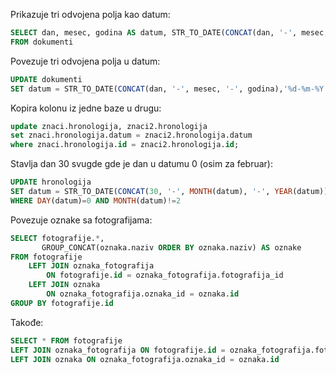 Prikazuje tri odvojena polja kao datum:

```sql
SELECT dan, mesec, godina AS datum, STR_TO_DATE(CONCAT(dan, '-', mesec, '-', godina),'%d-%m-%Y') AS datum
FROM dokumenti
```

Povezuje tri odvojena polja u datum:

```sql
UPDATE dokumenti
SET datum = STR_TO_DATE(CONCAT(dan, '-', mesec, '-', godina),'%d-%m-%Y')
```

Kopira kolonu iz jedne baze u drugu:

```sql
update znaci.hronologija, znaci2.hronologija
set znaci.hronologija.datum = znaci2.hronologija.datum
where znaci.hronologija.id = znaci2.hronologija.id;
```

Stavlja dan 30 svugde gde je dan u datumu 0 (osim za februar):

```sql
UPDATE hronologija
SET datum = STR_TO_DATE(CONCAT(30, '-', MONTH(datum), '-', YEAR(datum)),'%d-%m-%Y')
WHERE DAY(datum)=0 AND MONTH(datum)!=2
```
Povezuje oznake sa fotografijama:

```sql
SELECT fotografije.*,
       GROUP_CONCAT(oznaka.naziv ORDER BY oznaka.naziv) AS oznake
FROM fotografije
    LEFT JOIN oznaka_fotografija
        ON fotografije.id = oznaka_fotografija.fotografija_id
    LEFT JOIN oznaka
        ON oznaka_fotografija.oznaka_id = oznaka.id
GROUP BY fotografije.id
```

Takođe:

```sql
SELECT * FROM fotografije 
LEFT JOIN oznaka_fotografija ON fotografije.id = oznaka_fotografija.fotografija_id
LEFT JOIN oznaka ON oznaka_fotografija.oznaka_id = oznaka.id
```
